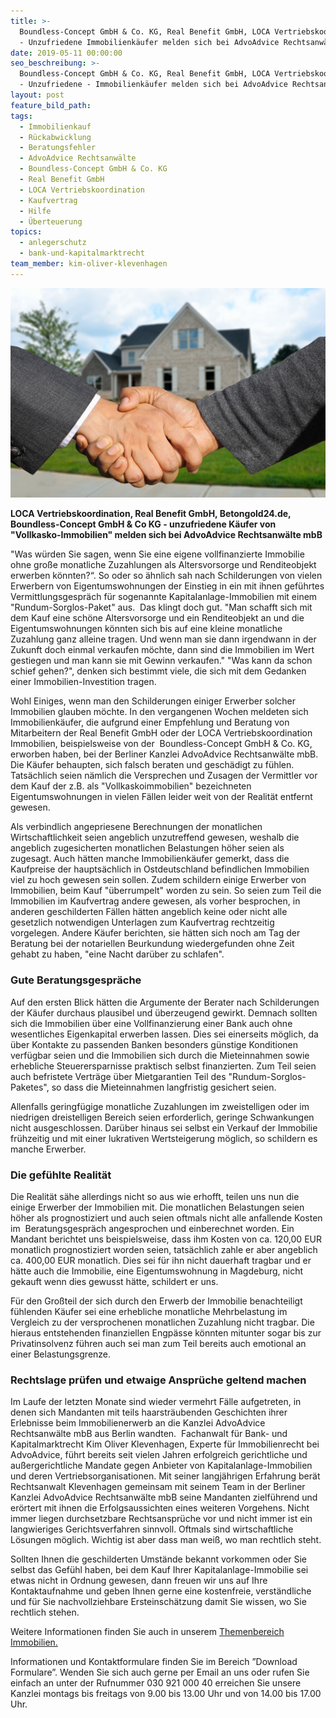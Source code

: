```yaml
---
title: >-
  Boundless-Concept GmbH & Co. KG, Real Benefit GmbH, LOCA Vertriebskoordination
  - Unzufriedene Immobilienkäufer melden sich bei AdvoAdvice Rechtsanwälte mbB
date: 2019-05-11 00:00:00
seo_beschreibung: >-
  Boundless-Concept GmbH & Co. KG, Real Benefit GmbH, LOCA Vertriebskoordination
  - Unzufriedene - Immobilienkäufer melden sich bei AdvoAdvice Rechtsanwälte mbB
layout: post
feature_bild_path:
tags:
  - Immobilienkauf
  - Rückabwicklung
  - Beratungsfehler
  - AdvoAdvice Rechtsanwälte
  - Boundless-Concept GmbH & Co. KG
  - Real Benefit GmbH
  - LOCA Vertriebskoordination
  - Kaufvertrag
  - Hilfe
  - Überteuerung
topics:
  - anlegerschutz
  - bank-und-kapitalmarktrecht
team_member: kim-oliver-klevenhagen
---
```


![](/uploads/hauskauf.jpg)

**LOCA Vertriebskoordination, Real Benefit GmbH, Betongold24.de, Boundless-Concept GmbH & Co KG - unzufriedene K&auml;ufer von "Vollkasko-Immobilien" melden sich bei AdvoAdvice Rechtsanw&auml;lte mbB**

"Was w&uuml;rden Sie sagen, wenn Sie eine eigene vollfinanzierte Immobilie ohne gro&szlig;e monatliche Zuzahlungen als Altersvorsorge und Renditeobjekt erwerben k&ouml;nnten?“. So oder so &auml;hnlich sah nach Schilderungen von vielen Erwerbern von Eigentumswohnungen der Einstieg in ein mit ihnen gef&uuml;hrtes Vermittlungsgespr&auml;ch f&uuml;r sogenannte KapitaIanlage-Immobilien mit einem "Rundum-Sorglos-Paket" aus.&nbsp; Das klingt doch gut. "Man schafft sich mit dem Kauf eine sch&ouml;ne Altersvorsorge und ein Renditeobjekt an und die Eigentumswohnungen k&ouml;nnten sich bis auf eine kleine monatliche Zuzahlung ganz alleine tragen. Und wenn man sie dann irgendwann in der Zukunft doch einmal verkaufen m&ouml;chte, dann sind die Immobilien im Wert gestiegen und man kann sie mit Gewinn verkaufen." "Was kann da schon schief gehen?", denken sich bestimmt viele, die sich mit dem Gedanken einer Immobilien-Investition tragen.

Wohl Einiges, wenn man den Schilderungen einiger Erwerber solcher Immobilien glauben m&ouml;chte. In den vergangenen Wochen meldeten sich Immobilienk&auml;ufer, die aufgrund einer Empfehlung und Beratung von Mitarbeitern der Real Benefit GmbH oder der LOCA Vertriebskoordination Immobilien, beispielsweise von der&nbsp; Boundless-Concept GmbH & Co. KG, erworben haben, bei der Berliner Kanzlei AdvoAdvice Rechtsanw&auml;lte mbB. Die K&auml;ufer behaupten, sich falsch beraten und gesch&auml;digt zu f&uuml;hlen. Tats&auml;chlich seien n&auml;mlich die Versprechen und Zusagen der Vermittler vor dem Kauf der z.B. als "Vollkaskoimmobilien" bezeichneten Eigentumswohnungen in vielen F&auml;llen leider weit von der Realit&auml;t entfernt gewesen.

Als verbindlich angepriesene Berechnungen der monatlichen Wirtschaftlichkeit seien angeblich unzutreffend gewesen, weshalb die angeblich zugesicherten monatlichen Belastungen h&ouml;her seien als zugesagt. Auch h&auml;tten manche Immobilienk&auml;ufer gemerkt, dass die Kaufpreise der haupts&auml;chlich in Ostdeutschland befindlichen Immobilien viel zu hoch gewesen sein sollen. Zudem schildern einige Erwerber von Immobilien, beim Kauf "&uuml;berrumpelt" worden zu sein. So seien zum Teil die Immobilien im Kaufvertrag andere gewesen, als vorher besprochen, in anderen geschilderten F&auml;llen h&auml;tten angeblich keine oder nicht alle gesetzlich notwendigen Unterlagen zum Kaufvertrag rechtzeitig vorgelegen. Andere K&auml;ufer berichten, sie h&auml;tten sich noch am Tag der Beratung bei der notariellen Beurkundung wiedergefunden ohne Zeit gehabt zu haben, "eine Nacht dar&uuml;ber zu schlafen".

### **Gute Beratungsgespr&auml;che**

Auf den ersten Blick h&auml;tten die Argumente der Berater nach Schilderungen der K&auml;ufer durchaus plausibel und &uuml;berzeugend gewirkt. Demnach sollten sich die Immobilien &uuml;ber eine Vollfinanzierung einer Bank auch ohne wesentliches Eigenkapital erwerben lassen. Dies sei einerseits m&ouml;glich, da &uuml;ber Kontakte zu passenden Banken besonders g&uuml;nstige Konditionen verf&uuml;gbar seien und die Immobilien sich durch die Mieteinnahmen sowie erhebliche Steuerersparnisse praktisch selbst finanzierten. Zum Teil seien auch befristete Vertr&auml;ge &uuml;ber Mietgarantien Teil des "Rundum-Sorglos-Paketes", so dass die Mieteinnahmen langfristig gesichert seien.&nbsp;

Allenfalls geringf&uuml;gige monatliche Zuzahlungen im zweistelligen oder im niedrigen dreistelligen Bereich seien erforderlich, geringe Schwankungen nicht ausgeschlossen. Dar&uuml;ber hinaus sei selbst ein Verkauf der Immobilie fr&uuml;hzeitig und mit einer lukrativen Wertsteigerung m&ouml;glich, so schildern es manche Erwerber.

### **Die gef&uuml;hlte Realit&auml;t**

Die Realit&auml;t s&auml;he allerdings nicht so aus wie erhofft, teilen uns nun die einige Erwerber der Immobilien mit. Die monatlichen Belastungen seien h&ouml;her als prognostiziert und auch seien oftmals nicht alle anfallende Kosten im&nbsp; Beratungsgespr&auml;ch angesprochen und einberechnet worden. Ein Mandant berichtet uns beispielsweise, dass ihm Kosten von ca. 120,00 EUR monatlich prognostiziert worden seien, tats&auml;chlich zahle er aber angeblich ca. 400,00 EUR monatlich. Dies sei f&uuml;r ihn nicht dauerhaft tragbar und er h&auml;tte auch die Immobilie, eine Eigentumswohnung in Magdeburg, nicht gekauft wenn dies gewusst h&auml;tte, schildert er uns.

F&uuml;r den Gro&szlig;teil der sich durch den Erwerb der Immobilie benachteiligt f&uuml;hlenden K&auml;ufer sei eine erhebliche monatliche Mehrbelastung im Vergleich zu der versprochenen monatlichen Zuzahlung nicht tragbar. Die hieraus entstehenden finanziellen Engp&auml;sse k&ouml;nnten mitunter sogar bis zur Privatinsolvenz f&uuml;hren auch sei man zum Teil bereits auch emotional an einer Belastungsgrenze.&nbsp;

### Rechtslage pr&uuml;fen und etwaige Anspr&uuml;che geltend machen

Im Laufe der letzten Monate sind wieder vermehrt F&auml;lle aufgetreten, in denen sich Mandanten mit teils haarstr&auml;ubenden Geschichten ihrer Erlebnisse beim Immobilienerwerb an die Kanzlei AdvoAdvice Rechtsanw&auml;lte mbB aus Berlin wandten.&nbsp; Fachanwalt f&uuml;r Bank- und Kapitalmarktrecht Kim Oliver Klevenhagen, Experte f&uuml;r Immobilienrecht bei AdvoAdvice, f&uuml;hrt bereits seit vielen Jahren erfolgreich gerichtliche und au&szlig;ergerichtliche Mandate gegen Anbieter von Kapitalanlage-Immobilien und deren Vertriebsorganisationen. Mit seiner langj&auml;hrigen Erfahrung ber&auml;t Rechtsanwalt Klevenhagen gemeinsam mit seinem Team in der Berliner Kanzlei AdvoAdvice Rechtsanw&auml;lte mbB seine Mandanten zielf&uuml;hrend und er&ouml;rtert mit ihnen die Erfolgsaussichten eines weiteren Vorgehens. Nicht immer liegen durchsetzbare Rechtsanspr&uuml;che vor und nicht immer ist ein langwieriges Gerichtsverfahren sinnvoll. Oftmals sind wirtschaftliche L&ouml;sungen m&ouml;glich. Wichtig ist aber dass man wei&szlig;, wo man rechtlich steht.

Sollten Ihnen die geschilderten Umst&auml;nde bekannt vorkommen oder Sie selbst das Gef&uuml;hl haben, bei dem Kauf Ihrer Kapitalanlage-Immobilie sei etwas nicht in Ordnung gewesen, dann freuen wir uns auf Ihre Kontaktaufnahme und geben Ihnen gerne eine kostenfreie, verst&auml;ndliche und f&uuml;r Sie nachvollziehbare Ersteinsch&auml;tzung damit Sie wissen, wo Sie rechtlich stehen.

Weitere Informationen finden Sie auch in unserem [Themenbereich Immobilien.](https://advoadvice.de/themen/immobilienrecht/)

Informationen und Kontaktformulare finden Sie im Bereich ”Download Formulare”. Wenden Sie sich auch gerne per Email an uns oder rufen Sie einfach an unter der Rufnummer 030 921 000 40 erreichen Sie unsere Kanzlei montags bis freitags von 9.00 bis 13.00 Uhr und von 14.00 bis 17.00 Uhr.&nbsp;